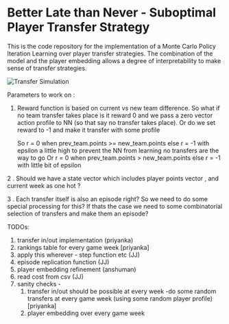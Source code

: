 # Better Late than Never - Suboptimal Player Transfer Strategy

This is the code repository for the implementation of a Monte Carlo Policy Iteration Learning over player transfer strategies. The combination of the model and the player embedding allows a degree of interpretability to make sense of transfer strategies.

![Transfer Simulation ](sim.png)

Parameters  to work on :

 1. Reward function is based on current vs new team difference. So what if no team transfer takes place is it reward 0 and we pass a zero vector action profile to NN (so that say no transfer takes place). Or do we set reward to -1 and make it transfer with some profile
	
	So r = 0 when prev_team.points >= new_team.points else r = -1 with epsilon a little high to prevent the NN from learning no transfers are the way to go
	    Or  r = 0 when  prev_team.points > new_team.points else r = -1 with little bit of epsilon

2 . Should we have a state vector which includes player points vector , and current week as one hot ? 

3 . Each transfer itself is also an episode right? So we need to do some special processing for this? If thats the case we need to some combinatorial selection of transfers and make them an episode?






TODOs:
1. transfer in/out implementation (priyanka)
2. rankings table for every game week [priyanka]
3. apply this wherever - step function etc (JJ)
4. episode replication function (JJ)
5. player embedding refinement (anshuman)
6. read cost from csv (JJ)
7. sanity checks - 
	 1. transfer in/out should be possible at every week -do some random transfers at every game week (using some random player profile) [priyanka]
	 2. player embedding over every game week

